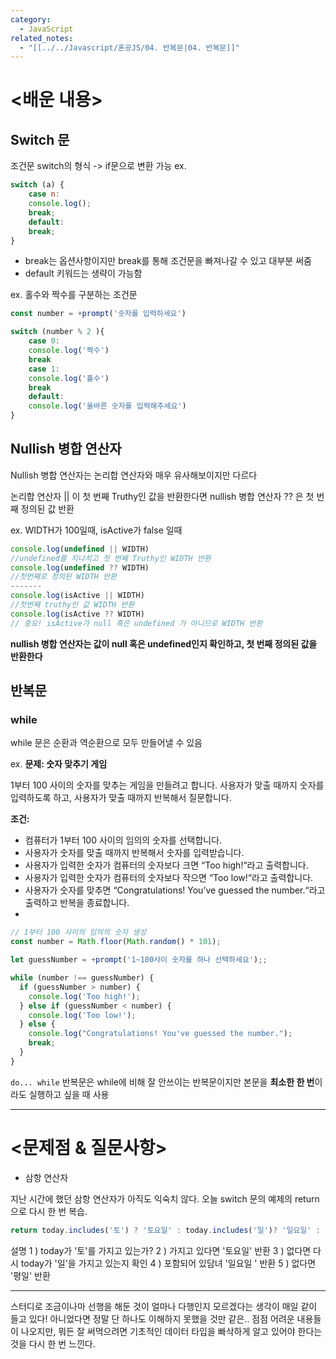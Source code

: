 ```yaml
---
category:
  - JavaScript
related_notes:
  - "[[../../Javascript/혼공JS/04. 반복문|04. 반복문]]"
---
```

# <배운 내용> 

## Switch 문 
조건문 switch의 형식 -> if문으로 변환 가능 
ex. 
```js
switch (a) {
	case n:
	console.log();
	break;
	default: 
	break;
}
```
- break는 옵션사항이지만 break를 통해 조건문을 빠져나갈 수 있고 대부분 써줌
- default 키워드는 생략이 가능함 

ex. 홀수와 짝수를 구분하는 조건문 
```js
const number = +prompt('숫자를 입력하세요')

switch (number % 2 ){
	case 0:
	console.log('짝수')
	break
	case 1: 
	console.log('홀수')
	break
	default: 
	console.log('올바른 숫자를 입력해주세요')
}

```

## Nullish 병합 연산자 
Nullish 병합 연산자는 논리합 연산자와 매우 유사해보이지만 다르다 

논리합 연산자 || 이 첫 번째 Truthy인 값을 반환한다면 
nullish 병합 연산자 ?? 은 첫 번째 정의된 값 반환 

ex. WIDTH가 100일때, isActive가 false 일때 
```js
console.log(undefined || WIDTH)
//undefined를 지나치고 첫 번째 Truthy인 WIDTH 반환 
console.log(undefined ?? WIDTH)
//첫번째로 정의된 WIDTH 반환 
-------
console.log(isActive || WIDTH)
//첫번째 truthy인 값 WIDTH 반환 
console.log(isActive ?? WIDTH)
// 중요! isActive가 null 혹은 undefined 가 아니므로 WIDTH 반환 
```

**nullish 병합 연산자는 값이 null 혹은 undefined인지 확인하고, 첫 번째 정의된 값을 반환한다**

## 반복문 
### while 
while 문은 순환과 역순환으로 모두 만들어낼 수 있음 

ex. **문제: 숫자 맞추기 게임**

1부터 100 사이의 숫자를 맞추는 게임을 만들려고 합니다. 사용자가 맞출 때까지 숫자를 입력하도록 하고, 사용자가 맞출 때까지 반복해서 질문합니다.

**조건:**
- 컴퓨터가 1부터 100 사이의 임의의 숫자를 선택합니다.
- 사용자가 숫자를 맞출 때까지 반복해서 숫자를 입력받습니다.
- 사용자가 입력한 숫자가 컴퓨터의 숫자보다 크면 “Too high!“라고 출력합니다.
- 사용자가 입력한 숫자가 컴퓨터의 숫자보다 작으면 “Too low!“라고 출력합니다.
- 사용자가 숫자를 맞추면 “Congratulations! You’ve guessed the number.“라고 출력하고 반복을 종료합니다.
- 
```js
// 1부터 100 사이의 임의의 숫자 생성
const number = Math.floor(Math.random() * 101);

let guessNumber = +prompt('1~100사이 숫자를 하나 선택하세요');;

while (number !== guessNumber) {
  if (guessNumber > number) {
    console.log('Too high!');
  } else if (guessNumber < number) {
    console.log('Too low!');
  } else {
    console.log("Congratulations! You've guessed the number.");
    break;
  }
}
```

`do... while` 반복문은 while에 비해 잘 안쓰이는 반복문이지만 본문을 **최소한 한 번**이라도 실행하고 싶을 때 사용

---------
# <문제점 & 질문사항> 
- 삼항 연산자 

지난 시간에 했던 삼항 연산자가 아직도 익숙치 않다. 
오늘 switch 문의 예제의 return으로 다시 한 번 복습. 
```js
return today.includes('토') ? '토요일' : today.includes('일')? '일요일' : '평일'
```

설명 
1 ) today가 '토'를 가지고 있는가? 
2 ) 가지고 있다면 '토요일' 반환 
3 ) 없다면 다시 today가 '일'을 가지고 있는지 확인 
4 ) 포함되어 있담녀 '일요일 ' 반환 
5 ) 없다면 '평일' 반환 

---------
스터디로 조금이나마 선행을 해둔 것이 얼마나 다행인지 모르겠다는 생각이 매일 같이 들고 있다! 아니었다면 정말 단 하나도 이해하지 못했을 것만 같은.. 점점 어려운 내용들이 나오지만, 뭐든 잘 써먹으려면 기초적인 데이터 타입을 빠삭하게 알고 있어야 한다는 것을 다시 한 번 느낀다. 
